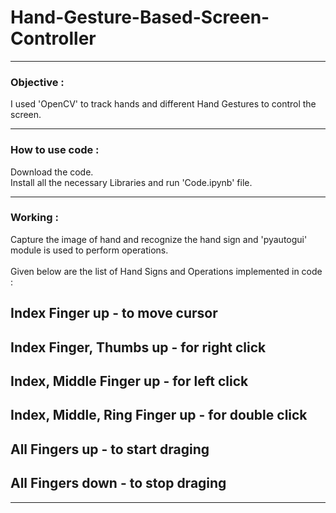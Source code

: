 # Hand-Gesture-Based-Screen-Controller

<hr>
<h3>Objective : </h3>
I used 'OpenCV' to track hands and different Hand Gestures to control the screen. 
<hr>
<h3>How to use code : </h3>
Download the code.<br>
Install all the necessary Libraries and run 'Code.ipynb' file.
<hr>
<h3>Working : </h3>
Capture the image of hand and recognize the hand sign and 'pyautogui' module is used to perform operations.<br><br>
Given below are the list of Hand Signs and Operations implemented in code : <br>
<h2>Index Finger up               - to move cursor</h2>
<h2>Index Finger, Thumbs up       - for right click</h2>
<h2>Index, Middle Finger up       - for left click</h2>
<h2>Index, Middle, Ring Finger up - for double click</h2>
<h2>All Fingers up                - to start draging</h2>
<h2>All Fingers down              - to stop draging</h2>
<hr>
